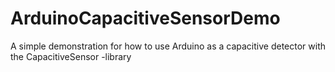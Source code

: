 # ArduinoCapacitiveSensorDemo
A simple demonstration for how to use Arduino as a capacitive detector with the CapacitiveSensor -library
